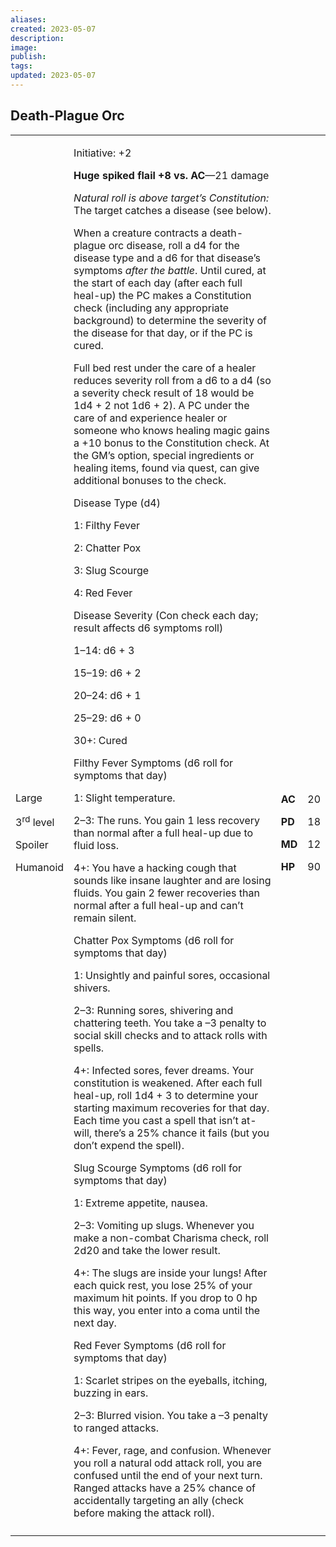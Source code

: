 ```yaml
---
aliases: 
created: 2023-05-07
description: 
image: 
publish: 
tags: 
updated: 2023-05-07
---
```


## Death-Plague Orc

<table>
<colgroup>
<col style="width: 16%" />
<col style="width: 72%" />
<col style="width: 5%" />
<col style="width: 5%" />
</colgroup>
<tbody>
<tr class="odd">
<td><p>Large</p>
<p>3<sup>rd</sup> level</p>
<p>Spoiler</p>
<p>Humanoid</p></td>
<td><p>Initiative: +2</p>
<p><strong>Huge spiked flail +8 vs. AC</strong>—21 damage</p>
<p><em>Natural roll is above target’s Constitution:</em> The target
catches a disease (see below).</p>
<p>When a creature contracts a death-plague orc disease, roll a d4 for
the disease type and a d6 for that disease’s symptoms <em>after the
battle</em>. Until cured, at the start of each day (after each full
heal-up) the PC makes a Constitution check (including any appropriate
background) to determine the severity of the disease for that day, or if
the PC is cured.</p>
<p>Full bed rest under the care of a healer reduces severity roll from a
d6 to a d4 (so a severity check result of 18 would be 1d4 + 2 not 1d6 +
2). A PC under the care of and experience healer or someone who knows
healing magic gains a +10 bonus to the Constitution check. At the GM’s
option, special ingredients or healing items, found via quest, can give
additional bonuses to the check.</p>
<p>Disease Type (d4)</p>
<p>1: Filthy Fever</p>
<p>2: Chatter Pox</p>
<p>3: Slug Scourge</p>
<p>4: Red Fever</p>
<p>Disease Severity (Con check each day; result affects d6 symptoms
roll)</p>
<p>1–14: d6 + 3</p>
<p>15–19: d6 + 2</p>
<p>20–24: d6 + 1</p>
<p>25–29: d6 + 0</p>
<p>30+: Cured</p>
<p>Filthy Fever Symptoms (d6 roll for symptoms that day)</p>
<p>1: Slight temperature.</p>
<p>2–3: The runs. You gain 1 less recovery than normal after a full
heal-up due to fluid loss.</p>
<p>4+: You have a hacking cough that sounds like insane laughter and are
losing fluids. You gain 2 fewer recoveries than normal after a full
heal-up and can’t remain silent.</p>
<p>Chatter Pox Symptoms (d6 roll for symptoms that day)</p>
<p>1: Unsightly and painful sores, occasional shivers.</p>
<p>2–3: Running sores, shivering and chattering teeth. You take a –3
penalty to social skill checks and to attack rolls with spells.</p>
<p>4+: Infected sores, fever dreams. Your constitution is weakened.
After each full heal-up, roll 1d4 + 3 to determine your starting maximum
recoveries for that day. Each time you cast a spell that isn’t at-will,
there’s a 25% chance it fails (but you don’t expend the spell).</p>
<p>Slug Scourge Symptoms (d6 roll for symptoms that day)</p>
<p>1: Extreme appetite, nausea.</p>
<p>2–3: Vomiting up slugs. Whenever you make a non-combat Charisma
check, roll 2d20 and take the lower result.</p>
<p>4+: The slugs are inside your lungs! After each quick rest, you lose
25% of your maximum hit points. If you drop to 0 hp this way, you enter
into a coma until the next day.</p>
<p>Red Fever Symptoms (d6 roll for symptoms that day)</p>
<p>1: Scarlet stripes on the eyeballs, itching, buzzing in ears.</p>
<p>2–3: Blurred vision. You take a –3 penalty to ranged attacks.</p>
<p>4+: Fever, rage, and confusion. Whenever you roll a natural odd
attack roll, you are confused until the end of your next turn. Ranged
attacks have a 25% chance of accidentally targeting an ally (check
before making the attack roll).</p></td>
<td><p><strong>AC</strong></p>
<p><strong>PD</strong></p>
<p><strong>MD</strong></p>
<p><strong>HP</strong></p></td>
<td><p>20</p>
<p>18</p>
<p>12</p>
<p>90</p></td>
</tr>
<tr class="even">
<td></td>
<td></td>
<td></td>
<td></td>
</tr>
</tbody>
</table>

